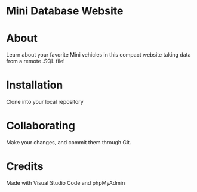 # Mini Database Website

# About
Learn about your favorite Mini vehicles in this compact website taking data from a remote .SQL file!

# Installation
Clone into your local repository

# Collaborating
Make your changes, and commit them through Git.

# Credits
Made with Visual Studio Code and phpMyAdmin